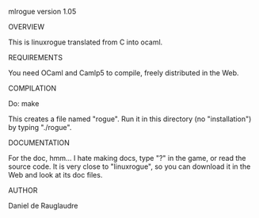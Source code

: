 mlrogue version 1.05

OVERVIEW

This is linuxrogue translated from C into ocaml.

REQUIREMENTS

You need OCaml and Camlp5 to compile, freely distributed in the Web.

COMPILATION

Do: make

This creates a file named "rogue". Run it in this directory (no
"installation") by typing "./rogue".

DOCUMENTATION

For the doc, hmm... I hate making docs, type "?" in the game,
or read the source code. It is very close to "linuxrogue", so
you can download it in the Web and look at its doc files.

AUTHOR

Daniel de Rauglaudre
